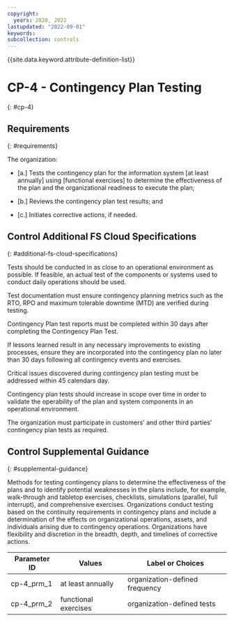 ```yaml
---
copyright:
  years: 2020, 2022
lastupdated: "2022-09-01"
keywords: 
subcollection: controls
---
```



{{site.data.keyword.attribute-definition-list}}


# CP-4 - Contingency Plan Testing
{: #cp-4}

## Requirements
{: #requirements}

The organization:

- \[a.\] Tests the contingency plan for the information system [at least annually] using [functional exercises] to determine the effectiveness of the plan and the organizational readiness to execute the plan;

- \[b.\] Reviews the contingency plan test results; and

- \[c.\] Initiates corrective actions, if needed.

## Control Additional FS Cloud Specifications
{: #additional-fs-cloud-specifications}

Tests should be conducted in as close to an operational environment as possible.  If feasible, an actual test of the components or systems used to conduct daily operations should be used.

Test documentation must ensure contingency planning metrics such as the RTO, RPO and maximum tolerable downtime (MTD) are verified during testing.

Contingency Plan test reports must be completed within 30 days after completing the Contingency Plan Test.

If lessons learned result in any necessary improvements to existing processes, ensure they are incorporated into the contingency plan no later than 30 days following all contingency events and exercises.

Critical issues discovered during contingency plan testing must be addressed within 45 calendars day.

Contingency plan tests should increase in scope over time in order to validate the operability of the plan and system components in an operational environment.

The organization must participate in customers&#39; and other third parties&#39; contingency plan tests as required.

## Control Supplemental Guidance
{: #supplemental-guidance}

Methods for testing contingency plans to determine the effectiveness of the plans and to identify potential weaknesses in the plans include, for example, walk-through and tabletop exercises, checklists, simulations (parallel, full interrupt), and comprehensive exercises. Organizations conduct testing based on the continuity requirements in contingency plans and include a determination of the effects on organizational operations, assets, and individuals arising due to contingency operations. Organizations have flexibility and discretion in the breadth, depth, and timelines of corrective actions.

| Parameter ID | Values | Label or Choices |
|---|---|---|
| cp-4_prm_1 | at least annually | organization-defined frequency |
| cp-4_prm_2 | functional exercises | organization-defined tests |
